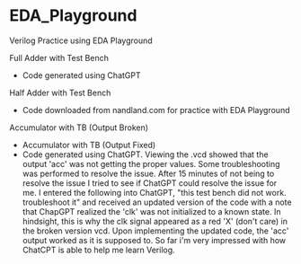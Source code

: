 # EDA_Playground
Verilog Practice using EDA Playground

Full Adder with Test Bench
- Code generated using ChatGPT

Half Adder with Test Bench
- Code downloaded from nandland.com for practice with EDA Playground

Accumulator with TB (Output Broken)
- Accumulator with TB (Output Fixed)
- Code generated using ChatGPT. Viewing the .vcd showed that the output 'acc' was not getting the proper values. Some troubleshooting was performed to resolve the issue. After 15 minutes of not being to resolve the issue I tried to see if ChatGPT could resolve the issue for me. I entered the following into ChatGPT, "this test bench did not work. troubleshoot it" and received an updated version of the code with a note that ChapGPT realized the 'clk' was not initialized to a known state. In hindsight, this is why the clk signal appeared as a red 'X' (don't care) in the broken version vcd. Upon implementing the updated code, the 'acc' output worked as it is supposed to. So far i'm very impressed with how ChatCPT is able to help me learn Verilog.
